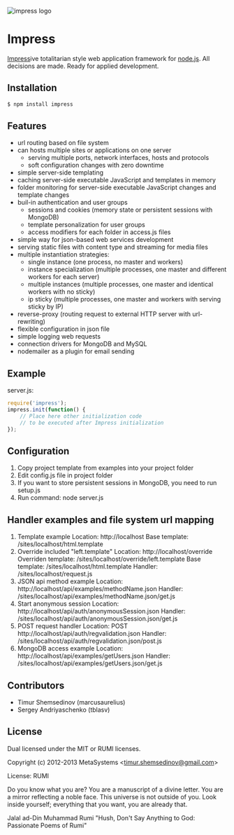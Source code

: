 ![impress logo](http://habrastorage.org/storage2/c1e/1b7/190/c1e1b7190c8c6685a34d6584e936c4c9.png)

# Impress

[Impress](https://github.com/tshemsedinov/impress.git)ive totalitarian style web application framework for [node.js](http://nodejs.org). All decisions are made. Ready for applied development.

## Installation

```bash
$ npm install impress
```

## Features

  - url routing based on file system
  - can hosts multiple sites or applications on one server
    - serving multiple ports, network interfaces, hosts and protocols
    - soft configuration changes with zero downtime
  - simple server-side templating
  - caching server-side executable JavaScript and templates in memory
  - folder monitoring for server-side executable JavaScript changes and template changes
  - buil-in authentication and user groups
    - sessions and cookies (memory state or persistent sessions with MongoDB)
    - template personalization for user groups
    - access modifiers for each folder in access.js files
  - simple way for json-based web services development
  - serving static files with content type and streaming for media files
  - multiple instantiation strategies:
    - single instance (one process, no master and workers)
    - instance specialization (multiple processes, one master and different workers for each server)
    - multiple instances (multiple processes, one master and identical workers with no sticky)
    - ip sticky (multiple processes, one master and workers with serving sticky by IP)
  - reverse-proxy (routing request to external HTTP server with url-rewriting)
  - flexible configuration in json file
  - simple logging web requests
  - connection drivers for MongoDB and MySQL
  - nodemailer as a plugin for email sending

## Example

server.js:

```javascript
require('impress');
impress.init(function() {
	// Place here other initialization code
	// to be executed after Impress initialization
});
```

## Configuration

1. Copy project template from examples into your project folder
2. Edit config.js file in project folder
3. If you want to store persistent sessions in MongoDB, you need to run setup.js
4. Run command: node server.js

## Handler examples and file system url mapping

1. Template example
Location: http://localhost
Base template: /sites/localhost/html.template
2. Override included "left.template"
Location: http://localhost/override
Overriden template: /sites/localhost/override/left.template
Base template: /sites/localhost/html.template
Handler: /sites/localhost/request.js
3. JSON api method example
Location: http://localhost/api/examples/methodName.json
Handler: /sites/localhost/api/examples/methodName.json/get.js
4. Start anonymous session
Location: http://localhost/api/auth/anonymousSession.json
Handler: /sites/localhost/api/auth/anonymousSession.json/get.js
5. POST request handler
Location: POST http://localhost/api/auth/regvalidation.json
Handler: /sites/localhost/api/auth/regvalidation.json/post.js
6. MongoDB access example
Location: http://localhost/api/examples/getUsers.json
Handler: /sites/localhost/api/examples/getUsers.json/get.js

## Contributors 

  - Timur Shemsedinov (marcusaurelius)
  - Sergey Andriyaschenko (tblasv)

## License 

Dual licensed under the MIT or RUMI licenses.

Copyright (c) 2012-2013 MetaSystems &lt;timur.shemsedinov@gmail.com&gt;

License: RUMI

Do you know what you are?
You are a manuscript of a divine letter.
You are a mirror reflecting a noble face.
This universe is not outside of you.
Look inside yourself;
everything that you want,
you are already that.

Jalal ad-Din Muhammad Rumi
"Hush, Don't Say Anything to God: Passionate Poems of Rumi"
